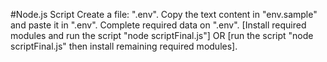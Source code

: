 #Node.js Script
Create a file: ".env".
Copy the text content in "env.sample" and paste it in ".env".
Complete required data on ".env".
[Install required modules and run the script "node scriptFinal.js"] OR [run the script "node scriptFinal.js" then install remaining required modules].
